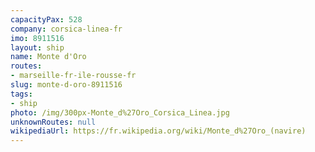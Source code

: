 ```yaml
---
capacityPax: 528
company: corsica-linea-fr
imo: 8911516
layout: ship
name: Monte d'Oro
routes:
- marseille-fr-ile-rousse-fr
slug: monte-d-oro-8911516
tags:
- ship
photo: /img/300px-Monte_d%27Oro_Corsica_Linea.jpg
unknownRoutes: null
wikipediaUrl: https://fr.wikipedia.org/wiki/Monte_d%27Oro_(navire)
---
```

